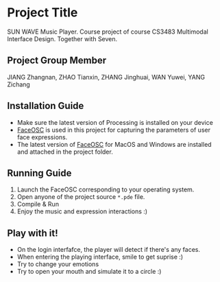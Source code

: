 # Project Title
 SUN WAVE Music Player. Course project of course CS3483 Multimodal Interface Design. Together with Seven.

## Project Group Member
JIANG Zhangnan, ZHAO Tianxin, ZHANG Jinghuai, WAN Yuwei, YANG Zichang

## Installation Guide
- Make sure the latest version of Processing is installed on your device
- [FaceOSC](https://github.com/kylemcdonald/ofxFaceTracker/releases) is used in this project for capturing the parameters of user face expressions.
- The latest version of [FaceOSC](https://github.com/kylemcdonald/ofxFaceTracker/releases) for MacOS and Windows are installed and attached in the project folder.

## Running Guide
1. Launch the FaceOSC corresponding to your operating system. 
2. Open anyone of the project source `*.pde` file.
3. Compile & Run
4. Enjoy the music and expression interactions :)

## Play with it!
- On the login interfafce, the player will detect if there's any faces. 
- When entering the playing interface, smile to get suprise :)
- Try to change your emotions
- Try to open your mouth and simulate it to a circle :)
